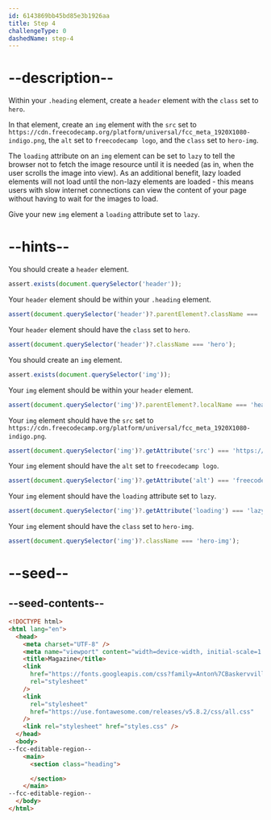 ```yaml
---
id: 6143869bb45bd85e3b1926aa
title: Step 4
challengeType: 0
dashedName: step-4
---
```


# --description--

Within your `.heading` element, create a `header` element with the `class` set to `hero`.

In that element, create an `img` element with the `src` set to `https://cdn.freecodecamp.org/platform/universal/fcc_meta_1920X1080-indigo.png`, the `alt` set to `freecodecamp logo`, and the `class` set to `hero-img`.

The `loading` attribute on an `img` element can be set to `lazy` to tell the browser not to fetch the image resource until it is needed (as in, when the user scrolls the image into view). As an additional benefit, lazy loaded elements will not load until the non-lazy elements are loaded - this means users with slow internet connections can view the content of your page without having to wait for the images to load.

Give your new `img` element a `loading` attribute set to `lazy`.

# --hints--

You should create a `header` element.

```js
assert.exists(document.querySelector('header'));
```

Your `header` element should be within your `.heading` element.

```js
assert(document.querySelector('header')?.parentElement?.className === 'heading');
```

Your `header` element should have the `class` set to `hero`.

```js
assert(document.querySelector('header')?.className === 'hero');
```

You should create an `img` element.

```js
assert.exists(document.querySelector('img'));
```

Your `img` element should be within your `header` element.

```js
assert(document.querySelector('img')?.parentElement?.localName === 'header');
```

Your `img` element should have the `src` set to `https://cdn.freecodecamp.org/platform/universal/fcc_meta_1920X1080-indigo.png`.

```js
assert(document.querySelector('img')?.getAttribute('src') === 'https://cdn.freecodecamp.org/platform/universal/fcc_meta_1920X1080-indigo.png');
```

Your `img` element should have the `alt` set to `freecodecamp logo`.

```js
assert(document.querySelector('img')?.getAttribute('alt') === 'freecodecamp logo');
```

Your `img` element should have the `loading` attribute set to `lazy`.

```js
assert(document.querySelector('img')?.getAttribute('loading') === 'lazy');
```

Your `img` element should have the `class` set to `hero-img`.

```js
assert(document.querySelector('img')?.className === 'hero-img');
```

# --seed--

## --seed-contents--

```html
<!DOCTYPE html>
<html lang="en">
  <head>
    <meta charset="UTF-8" />
    <meta name="viewport" content="width=device-width, initial-scale=1.0" />
    <title>Magazine</title>
    <link
      href="https://fonts.googleapis.com/css?family=Anton%7CBaskervville%7CRaleway&display=swap"
      rel="stylesheet"
    />
    <link
      rel="stylesheet"
      href="https://use.fontawesome.com/releases/v5.8.2/css/all.css"
    />
    <link rel="stylesheet" href="styles.css" />
  </head>
  <body>
--fcc-editable-region--
    <main>
      <section class="heading">

      </section>
    </main>
--fcc-editable-region--
  </body>
</html>
```

```css

```
